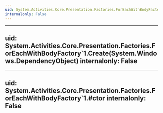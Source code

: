 ```yaml
---
uid: System.Activities.Core.Presentation.Factories.ForEachWithBodyFactory`1
internalonly: False
---
```


---
uid: System.Activities.Core.Presentation.Factories.ForEachWithBodyFactory`1.Create(System.Windows.DependencyObject)
internalonly: False
---

---
uid: System.Activities.Core.Presentation.Factories.ForEachWithBodyFactory`1.#ctor
internalonly: False
---
